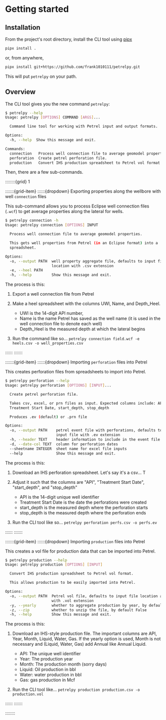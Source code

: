 # Getting started

## Installation

From the project's root directory, install the CLI tool using
[pipx](https://pypa.github.io/pipx/)

```bash
pipx install .
```

or, from anywhere,

```bash
pipx install git+https://github.com/frank1010111/petrelpy.git
```

This will put `petrelpy` on your path.

## Overview

The CLI tool gives you the new command `petrelpy`:

```bash
$ petrelpy --help
Usage: petrelpy [OPTIONS] COMMAND [ARGS]...

  Command line tool for working with Petrel input and output formats.

Options:
  -h, --help  Show this message and exit.

Commands:
  connection   Process well connection file to average geomodel properties.
  perforation  Create petrel perforation file.
  production   Convert IHS production spreadsheet to Petrel vol format.
```

Then, there are a few sub-commands.

::::::::{grid} 1

:::::::{grid-item} ::::::{dropdown} Exporting properties along the wellbore with
well `connection` files

This sub-command allows you to process Eclipse well connection files (`.wcf`) to
get average properties along the lateral for wells.

```bash
$ petrelpy connection -h
Usage: petrelpy connection [OPTIONS] INPUT

  Process well connection file to average geomodel properties.

  This gets well properties from Petrel (in an Eclipse format) into a
  spreadsheet.

Options:
  -o, --output PATH  well property aggregate file, defaults to input file
                     location with .csv extension
  -e, --heel PATH
  -h, --help         Show this message and exit.
```

The process is this:

1. Export a well connection file from Petrel
2. Make a heel spreadsheet with the columns UWI, Name, and Depth_Heel.

   - UWI is the 14-digit API number,
   - Name is the name Petrel has saved as the well name (it is used in the well
     connection file to denote each well)
   - Depth_Heel is the measured depth at which the lateral begins

3. Run the command like so...
   `petrelpy connection field.wcf -e heels.csv -o well_properties.csv`

:::::: :::::::

:::::::{grid-item} ::::::{dropdown} Importing `perforation` files into Petrel

This creates perforation files from spreadsheets to import into Petrel.

```bash
$ petrelpy perforation --help
Usage: petrelpy perforation [OPTIONS] [INPUT]...

  Create petrel perforation file.

  Takes csv, excel, or prn files as input. Expected columns include: API,
  Treatment Start Date, start_depth, stop_depth

  Produces .ev (default) or .prn file

Options:
  -o, --output PATH    petrel event file with perforations, defaults to first
                       input file with .ev extension
  -h, --header TEXT    header information to include in the event file
  -d, --date-col TEXT  column for perforation dates
  --sheetname INTEGER  sheet name for excel file inputs
  --help               Show this message and exit.
```

The process is this:

1. Download an IHS perforation spreadsheet. Let's say it's a csv... T
2. Adjust it such that the columns are "API", "Treatment Start Date",
   "start_depth", and "stop_depth"

   - API is the 14-digit unique well identifier
   - Treatment Start Date is the date the perforations were created
   - start_depth is the measured depth where the perforation starts
   - stop_depth is the measured depth where the perforation ends

3. Run the CLI tool like so... `petrelpy perforation perfs.csv -o perfs.ev`

:::::: :::::::

:::::::{grid-item} ::::::{dropdown} Importing `production` files into Petrel

This creates a vol file for production data that can be imported into Petrel.

```bash
$ petrelpy production --help
Usage: petrelpy production [OPTIONS] [INPUT]

  Convert IHS production spreadsheet to Petrel vol format.

  This allows production to be easily imported into Petrel.

Options:
  -o, --output PATH  Petrel vol file, defaults to input file location and name
                     with .vol extension
  -y, --yearly       whether to aggregate production by year, by default False
  -z, --zip          whether to unzip the file, by default False
  -h, --help         Show this message and exit.
```

The process is this:

1. Download an IHS-style production file. The important columns are API, Year,
   Month, Liquid, Water, Gas. If the yearly option is used, Month is not
   necessary and (Liquid, Water, Gas) add Annual like Annual Liquid.

   - API: The unique well identifier
   - Year: The production year
   - Month: The production month (sorry days)
   - Liquid: Oil production in bbl
   - Water: water production in bbl
   - Gas: gas production in Mcf

2. Run the CLI tool like...
   `petrelpy production production.csv -o production.vol`

:::::: :::::::

::::::::
